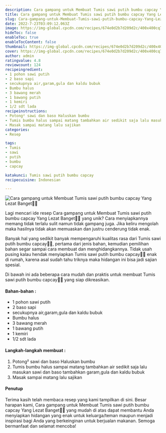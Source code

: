 ```yaml
---
description: Cara gampang untuk Membuat Tumis sawi putih bumbu capcay Yang Lezat Banget"
title: Cara gampang untuk Membuat Tumis sawi putih bumbu capcay Yang Lezat Banget
slug: Cara-gampang-untuk-Membuat-Tumis-sawi-putih-bumbu-capcay-Yang-Lezat-Banget
date: 2022-7-23T03:09:12.063Z
image: https://img-global.cpcdn.com/recipes/674e0d2b7d209d2c/400x400cq70/photo.jpg
hideToc: false
enableToc: true
enableTocContent: false
thumbnail: https://img-global.cpcdn.com/recipes/674e0d2b7d209d2c/400x400cq70/photo.jpg
cover: https://img-global.cpcdn.com/recipes/674e0d2b7d209d2c/400x400cq70/photo.jpg
author: admin
ratingvalue: 4.8
reviewcount: 124
recipeingredient:
- 1 pohon sawi putih
- 2 baso sapi
- secukupnya air,garam,gula dan kaldu bubuk
- Bumbu halus
- 3 bawang merah
- 1 bawang putih
- 1 kemiri
- 1/2 sdt lada
recipeinstructions:
- Potong² sawi dan baso Haluskan bumbu
- Tumis bumbu halus sampai matang tambahkan air sedikit saja lalu masukan sawi dan baso tambahkan garam,gula dan kaldu bubuk
- Masak sampai matang lalu sajikan
categories:
- Resep

tags:
- Tumis
- sawi
- putih
- bumbu
- capcay

katakunci: Tumis sawi putih bumbu capcay
recipecuisine: Indonesian

---
```


![Cara gampang untuk Membuat Tumis sawi putih bumbu capcay Yang Lezat Banget👩‍🍳](https://img-global.cpcdn.com/recipes/674e0d2b7d209d2c/400x400cq70/photo.jpg)

Lagi mencari ide resep Cara gampang untuk Membuat Tumis sawi putih bumbu capcay Yang Lezat Banget👩‍🍳 yang unik? Cara menyiapkannya memang tidak terlalu sulit namun tidak gampang juga. Jika keliru mengolah maka hasilnya tidak akan memuaskan dan justru cenderung tidak enak.

Banyak hal yang sedikit banyak mempengaruhi kualitas rasa dari Tumis sawi putih bumbu capcay👩‍🍳, pertama dari jenis bahan, kemudian pemilihan bahan segar sampai cara membuat dan menghidangkannya. Tidak usah pusing kalau hendak menyiapkan Tumis sawi putih bumbu capcay👩‍🍳 enak di rumah, karena asal sudah tahu triknya maka hidangan ini bisa jadi sajian spesial.

Di bawah ini ada beberapa cara mudah dan praktis untuk membuat Tumis sawi putih bumbu capcay👩‍🍳 yang siap dikreasikan.

<!--inarticleads1-->

#### Bahan-bahan :

- 1 pohon sawi putih
- 2 baso sapi
- secukupnya air,garam,gula dan kaldu bubuk
- Bumbu halus
- 3 bawang merah
- 1 bawang putih
- 1 kemiri
- 1/2 sdt lada

<!--inarticleads2-->

#### Langkah-langkah membuat :

1. Potong² sawi dan baso Haluskan bumbu
1. Tumis bumbu halus sampai matang tambahkan air sedikit saja lalu masukan sawi dan baso tambahkan garam,gula dan kaldu bubuk
1. Masak sampai matang lalu sajikan

#### Penutup

Terima kasih telah membaca resep yang kami tampilkan di sini. Besar harapan kami, Cara gampang untuk Membuat Tumis sawi putih bumbu capcay Yang Lezat Banget👩‍🍳 yang mudah di atas dapat membantu Anda menyiapkan hidangan yang enak untuk keluarga/teman maupun menjadi inspirasi bagi Anda yang berkeinginan untuk berjualan makanan. Semoga bermanfaat dan selamat mencoba!